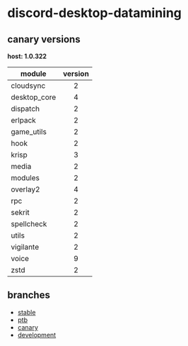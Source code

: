 # discord-desktop-datamining

## canary versions

**host: 1.0.322**

| module | version |
| ------ | :-----: |
| cloudsync | 2 |
| desktop_core | 4 |
| dispatch | 2 |
| erlpack | 2 |
| game_utils | 2 |
| hook | 2 |
| krisp | 3 |
| media | 2 |
| modules | 2 |
| overlay2 | 4 |
| rpc | 2 |
| sekrit | 2 |
| spellcheck | 2 |
| utils | 2 |
| vigilante | 2 |
| voice | 9 |
| zstd | 2 |

## branches

- [stable](https://github.com/OpenAsar/discord-desktop-datamining/tree/stable)
- [ptb](https://github.com/OpenAsar/discord-desktop-datamining/tree/ptb)
- [canary](https://github.com/OpenAsar/discord-desktop-datamining/tree/canary)
- [development](https://github.com/OpenAsar/discord-desktop-datamining/tree/development)